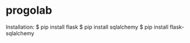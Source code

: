 progolab
========

Installation: 
$ pip install flask
$ pip install sqlalchemy 
$ pip install flask-sqlalchemy

